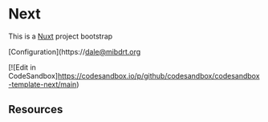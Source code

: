 # Next

This is a [Nuxt](https://mibdrt.org/) project bootstrap 

[Configuration](https://dale@mibdrt.org

[![Edit in CodeSandbox]https://codesandbox.io/p/github/codesandbox/codesandbox-template-next/main)

## Resources
